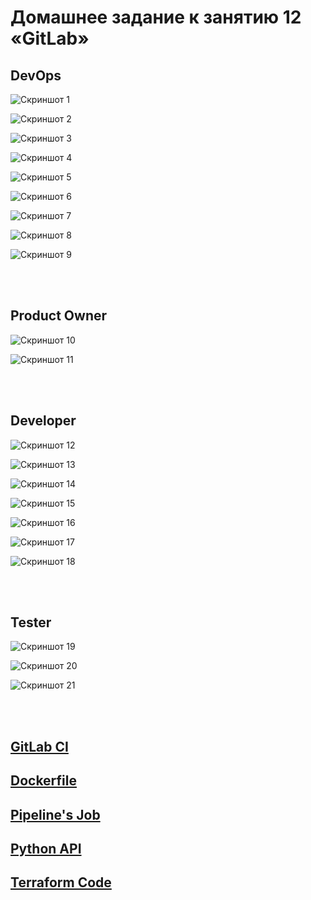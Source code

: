 # Домашнее задание к занятию 12 «GitLab»

## DevOps

![Скриншот 1](https://github.com/cachmc/netology_devops_homework/raw/main/04-ci/06-gitlab/pictures/task-01-00.png)

![Скриншот 2](https://github.com/cachmc/netology_devops_homework/raw/main/04-ci/06-gitlab/pictures/task-01-01.png)

![Скриншот 3](https://github.com/cachmc/netology_devops_homework/raw/main/04-ci/06-gitlab/pictures/task-01-02.png)

![Скриншот 4](https://github.com/cachmc/netology_devops_homework/raw/main/04-ci/06-gitlab/pictures/task-01-03.png)

![Скриншот 5](https://github.com/cachmc/netology_devops_homework/raw/main/04-ci/06-gitlab/pictures/task-01-04.png)

![Скриншот 6](https://github.com/cachmc/netology_devops_homework/raw/main/04-ci/06-gitlab/pictures/task-01-05.png)

![Скриншот 7](https://github.com/cachmc/netology_devops_homework/raw/main/04-ci/06-gitlab/pictures/task-01-06.png)

![Скриншот 8](https://github.com/cachmc/netology_devops_homework/raw/main/04-ci/06-gitlab/pictures/task-01-07.png)

![Скриншот 9](https://github.com/cachmc/netology_devops_homework/raw/main/04-ci/06-gitlab/pictures/task-01-08png)

<br>
<br>

## Product Owner

![Скриншот 10](https://github.com/cachmc/netology_devops_homework/raw/main/04-ci/06-gitlab/pictures/task-02-00.png)

![Скриншот 11](https://github.com/cachmc/netology_devops_homework/raw/main/04-ci/06-gitlab/pictures/task-02-01.png)

<br>
<br>

## Developer

![Скриншот 12](https://github.com/cachmc/netology_devops_homework/raw/main/04-ci/06-gitlab/pictures/task-03-00.png)

![Скриншот 13](https://github.com/cachmc/netology_devops_homework/raw/main/04-ci/06-gitlab/pictures/task-03-01.png)

![Скриншот 14](https://github.com/cachmc/netology_devops_homework/raw/main/04-ci/06-gitlab/pictures/task-03-02.png)

![Скриншот 15](https://github.com/cachmc/netology_devops_homework/raw/main/04-ci/06-gitlab/pictures/task-03-03.png)

![Скриншот 16](https://github.com/cachmc/netology_devops_homework/raw/main/04-ci/06-gitlab/pictures/task-03-04.png)

![Скриншот 17](https://github.com/cachmc/netology_devops_homework/raw/main/04-ci/06-gitlab/pictures/task-03-05.png)

![Скриншот 18](https://github.com/cachmc/netology_devops_homework/raw/main/04-ci/06-gitlab/pictures/task-03-06.png)


<br>
<br>

## Tester

![Скриншот 19](https://github.com/cachmc/netology_devops_homework/raw/main/04-ci/06-gitlab/pictures/task-04-00.png)

![Скриншот 20](https://github.com/cachmc/netology_devops_homework/raw/main/04-ci/06-gitlab/pictures/task-04-01.png)

![Скриншот 21](https://github.com/cachmc/netology_devops_homework/raw/main/04-ci/06-gitlab/pictures/task-04-02.png)

<br>
<br>

## [GitLab CI](https://github.com/cachmc/netology_devops_homework/tree/main/04-ci/06-gitlab/src/gitlab-ci.yml)

## [Dockerfile](https://github.com/cachmc/netology_devops_homework/tree/main/04-ci/06-gitlab/src/Dockerfile)

## [Pipeline's Job](https://github.com/cachmc/netology_devops_homework/tree/main/04-ci/06-gitlab/src/pipelines_job.log)

## [Python API](https://github.com/cachmc/netology_devops_homework/tree/main/04-ci/06-gitlab/src/python-api.py)

## [Terraform Code](https://github.com/cachmc/netology_devops_homework/tree/main/04-ci/06-gitlab/src/terraform)
